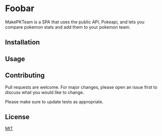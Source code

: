 # Foobar

MakePKTeam is a SPA that uses the public API, Pokeapi, and lets you compare pokemon stats and add them to your pokemon team.

## Installation


## Usage

## Contributing
Pull requests are welcome. For major changes, please open an issue first to discuss what you would like to change.

Please make sure to update tests as appropriate.

## License
[MIT](https://choosealicense.com/licenses/mit/)